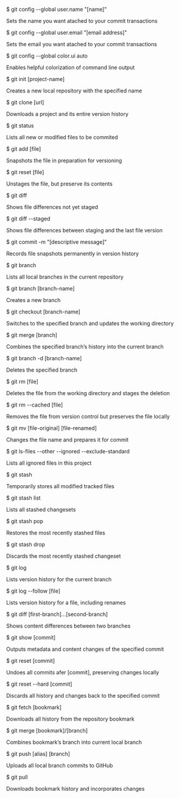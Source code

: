 $ git config --global user.name "[name]"

Sets the name you want atached to your commit transactions

$ git config --global user.email "[email address]"

Sets the email you want atached to your commit transactions

$ git config --global color.ui auto

Enables helpful colorization of command line output



$ git init [project-name]

Creates a new local repository with the specified name

$ git clone [url]

Downloads a project and its entire version history



$ git status

Lists all new or modified files to be commited

$ git add [file]

Snapshots the file in preparation for versioning

$ git reset [file]

Unstages the file, but preserve its contents

$ git diff

Shows file differences not yet staged

$ git diff --staged

Shows file differences between staging and the last file version

$ git commit -m "[descriptive message]"

Records file snapshots permanently in version history



$ git branch

Lists all local branches in the current repository

$ git branch [branch-name]

Creates a new branch

$ git checkout [branch-name]

Switches to the specified branch and updates the working directory

$ git merge [branch]

Combines the specified branch’s history into the current branch

$ git branch -d [branch-name]

Deletes the specified branch



$ git rm [file]

Deletes the file from the working directory and stages the deletion

$ git rm --cached [file]

Removes the file from version control but preserves the file locally

$ git mv [file-original] [file-renamed]

Changes the file name and prepares it for commit



$ git ls-files --other --ignored --exclude-standard

Lists all ignored files in this project



$ git stash

Temporarily stores all modified tracked files

$ git stash list

Lists all stashed changesets

$ git stash pop

Restores the most recently stashed files

$ git stash drop

Discards the most recently stashed changeset



$ git log

Lists version history for the current branch

$ git log --follow [file]

Lists version history for a file, including renames

$ git diff [first-branch]...[second-branch]

Shows content differences between two branches

$ git show [commit]

Outputs metadata and content changes of the specified commit



$ git reset [commit]

Undoes all commits afer [commit], preserving changes locally

$ git reset --hard [commit]

Discards all history and changes back to the specified commit



$ git fetch [bookmark]

Downloads all history from the repository bookmark

$ git merge [bookmark]/[branch]

Combines bookmark’s branch into current local branch

$ git push [alias] [branch]

Uploads all local branch commits to GitHub

$ git pull

Downloads bookmark history and incorporates changes
